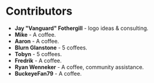 # Contributors
* **Jay "Vanguard" Fothergill** - logo ideas & consulting.
* **Mike** - A coffee.
* **Aaron** - A coffee.
* **Blurn Glanstone** - 5 coffees.
* **Tobyn** - 5 coffees.
* **Fredrik** - A coffee.
* **Ryan Wenneker** - A coffee, community assistance.
* **BuckeyeFan79** - A coffee.
